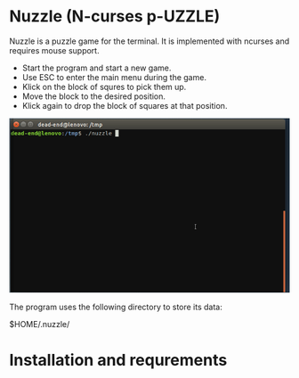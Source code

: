 # Nuzzle (N-curses p-UZZLE)

Nuzzle is a puzzle game for the terminal. It is implemented with ncurses and
requires mouse support.

- Start the program and start a new game.
- Use ESC to enter the main menu during the game.
- Klick on the block of squres to pick them up.
- Move the block to the desired position.
- Klick again to drop the block of squares at that position.

![Example](res/nuzzle-example.gif)

The program uses the following directory to store its data:

  $HOME/.nuzzle/

# Installation and requrements
